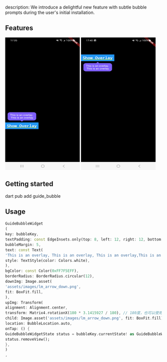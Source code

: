 description: We introduce a delightful new feature with subtle bubble prompts during the user's initial installation.


## Features

<img src="https://raw.githubusercontent.com/aigongzuo/guide_bubble/main/img_0.webp" width="240px" height="426px"/>
<img src="https://raw.githubusercontent.com/aigongzuo/guide_bubble/main/img_1.webp" width="240px" height="426px"/>

## Getting started

dart pub add guide_bubble

## Usage

```dart
GuideBubbleWidget
(
key: bubbleKey,
textPadding: const EdgeInsets.only(top: 8, left: 12, right: 12, bottom: 8),
bubbleMargin: 5,
text: const Text(
'This is an overlay, This is an overlay, This is an overlay,This is an overlay,This is an overlay,This is an overlay,',
style: TextStyle(color: Colors.white),
),
bgColor: const Color(0xFF7F5EFF),
borderRadius: BorderRadius.circular(12),
downImg: Image.asset(
'assets/images/lm_arrow_down.png',
fit: BoxFit.fill,
),
upImg: Transform(
alignment: Alignment.center,
transform: Matrix4.rotationX(180 * 3.1415927 / 180), // 180度，也可以使用pi
child: Image.asset('assets/images/lm_arrow_down.png', fit: BoxFit.fill)),
location: BubbleLocation.auto,
onTap: () {
GuideBubbleWidgetState status = bubbleKey.currentState! as GuideBubbleWidgetState;
status.removeView();
},
)
,
```